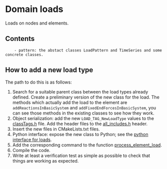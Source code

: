 # Domain loads

Loads on nodes and elements.

## Contents

        - pattern: the abstact classes LoadPattern and TimeSeries and some concrete classes.


## How to add a new load type

The path to do this is as follows:

1. Search for a suitable parent class between the load types already defined. Create a preliminary version of the new class for the load. The methods which actually add the load to the element are `addReactionsInBasicSystem` and `addFixedEndForcesInBasicSystem`, you can see those methods in the existing classes to see how they work.
2. Object serialization: add the new `LOAD_TAG_NewLoadType` values to the [classTags.h](https://github.com/xcfem/xc/blob/master/src/classTags.h) file. Add the header files to the [all_includes.h](https://github.com/xcfem/xc/blob/master/src/utility/actor/objectBroker/all_includes.h) header.
3. Insert the new files in CMakeLists.txt files.
4. Python interface: expose the new class to Python; see the [python interface for loads](https://github.com/xcfem/xc/blob/master/src/domain/load/python_interface.tcc).
5. Add the corresponding command to the function [process_element_load](https://github.com/xcfem/xc/blob/master/src/domain/load/elem_load.cc).
6. Compile the code.
7. Write at least a verification test as simple as possible to check that things are working as expected.
